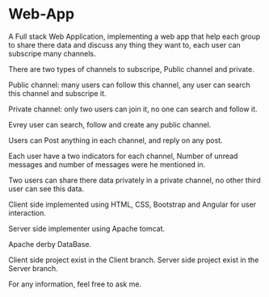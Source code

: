 # Web-App
A Full stack Web Application, implementing a web app that help each group to share there data and discuss any thing they want to, each user can subscripe many channels.

There are two types of channels to subscripe, Public channel and private.

Public channel: many users can follow this channel, any user can search this channel and subscripe it.

Private channel: only two users can join it, no one can search and follow it.


Evrey user can search, follow and create any public channel.

Users can Post anything in each channel, and reply on any post.

Each user have a two indicators for each channel, Number of unread messages and number of messages were he mentioned in.

Two users can share there data privately in a private channel, no other third user can see this data.



Client side implemented using HTML, CSS, Bootstrap and Angular for user interaction.

Server side implementer using Apache tomcat.

Apache derby DataBase.

Client side project exist in the Client branch.
Server side project exist in the Server branch.


For any information, feel free to ask me.
